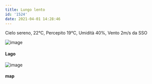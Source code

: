```yaml
---
title: Lungo lento
id: '1524'
date: 2021-04-01 14:28:46
---
```


Cielo sereno, 22°C, Percepito 19°C, Umidità 40%, Vento 2m/s da SSO

![image](/images/2021/08/IMG_3700.jpg)

#### Lago

![image](/images/2021/08/20210401-activity-map.png)

#### map
